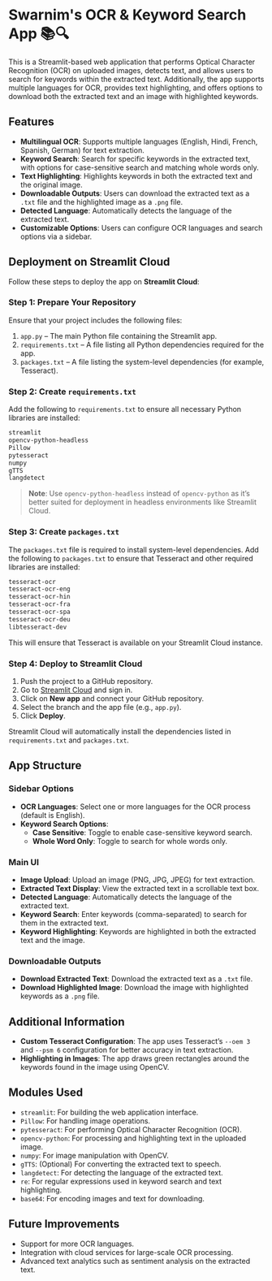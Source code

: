 # Swarnim's OCR & Keyword Search App 📚🔍

This is a Streamlit-based web application that performs Optical Character Recognition (OCR) on uploaded images, detects text, and allows users to search for keywords within the extracted text. Additionally, the app supports multiple languages for OCR, provides text highlighting, and offers options to download both the extracted text and an image with highlighted keywords.

## Features

- **Multilingual OCR**: Supports multiple languages (English, Hindi, French, Spanish, German) for text extraction.
- **Keyword Search**: Search for specific keywords in the extracted text, with options for case-sensitive search and matching whole words only.
- **Text Highlighting**: Highlights keywords in both the extracted text and the original image.
- **Downloadable Outputs**: Users can download the extracted text as a `.txt` file and the highlighted image as a `.png` file.
- **Detected Language**: Automatically detects the language of the extracted text.
- **Customizable Options**: Users can configure OCR languages and search options via a sidebar.

## Deployment on Streamlit Cloud

Follow these steps to deploy the app on **Streamlit Cloud**:

### Step 1: Prepare Your Repository

Ensure that your project includes the following files:

1. `app.py` – The main Python file containing the Streamlit app.
2. `requirements.txt` – A file listing all Python dependencies required for the app.
3. `packages.txt` – A file listing the system-level dependencies (for example, Tesseract).

### Step 2: Create `requirements.txt`

Add the following to `requirements.txt` to ensure all necessary Python libraries are installed:

```txt
streamlit
opencv-python-headless
Pillow
pytesseract
numpy
gTTS
langdetect
```

> **Note**: Use `opencv-python-headless` instead of `opencv-python` as it’s better suited for deployment in headless environments like Streamlit Cloud.

### Step 3: Create `packages.txt`

The `packages.txt` file is required to install system-level dependencies. Add the following to `packages.txt` to ensure that Tesseract and other required libraries are installed:

```txt
tesseract-ocr
tesseract-ocr-eng
tesseract-ocr-hin
tesseract-ocr-fra
tesseract-ocr-spa
tesseract-ocr-deu
libtesseract-dev

```

This will ensure that Tesseract is available on your Streamlit Cloud instance.

### Step 4: Deploy to Streamlit Cloud

1. Push the project to a GitHub repository.
2. Go to [Streamlit Cloud](https://share.streamlit.io/) and sign in.
3. Click on **New app** and connect your GitHub repository.
4. Select the branch and the app file (e.g., `app.py`).
5. Click **Deploy**.

Streamlit Cloud will automatically install the dependencies listed in `requirements.txt` and `packages.txt`.

## App Structure

### Sidebar Options
- **OCR Languages**: Select one or more languages for the OCR process (default is English).
- **Keyword Search Options**:
  - **Case Sensitive**: Toggle to enable case-sensitive keyword search.
  - **Whole Word Only**: Toggle to search for whole words only.

### Main UI
- **Image Upload**: Upload an image (PNG, JPG, JPEG) for text extraction.
- **Extracted Text Display**: View the extracted text in a scrollable text box.
- **Detected Language**: Automatically detects the language of the extracted text.
- **Keyword Search**: Enter keywords (comma-separated) to search for them in the extracted text.
- **Keyword Highlighting**: Keywords are highlighted in both the extracted text and the image.

### Downloadable Outputs
- **Download Extracted Text**: Download the extracted text as a `.txt` file.
- **Download Highlighted Image**: Download the image with highlighted keywords as a `.png` file.

## Additional Information

- **Custom Tesseract Configuration**: The app uses Tesseract’s `--oem 3` and `--psm 6` configuration for better accuracy in text extraction.
- **Highlighting in Images**: The app draws green rectangles around the keywords found in the image using OpenCV.

## Modules Used

- `streamlit`: For building the web application interface.
- `Pillow`: For handling image operations.
- `pytesseract`: For performing Optical Character Recognition (OCR).
- `opencv-python`: For processing and highlighting text in the uploaded image.
- `numpy`: For image manipulation with OpenCV.
- `gTTS`: (Optional) For converting the extracted text to speech.
- `langdetect`: For detecting the language of the extracted text.
- `re`: For regular expressions used in keyword search and text highlighting.
- `base64`: For encoding images and text for downloading.

## Future Improvements

- Support for more OCR languages.
- Integration with cloud services for large-scale OCR processing.
- Advanced text analytics such as sentiment analysis on the extracted text.


